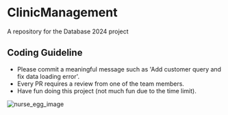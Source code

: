 # ClinicManagement
A repository for the Database 2024 project

## Coding Guideline
- Please commit a meaningful message such as 'Add customer query and fix data loading error'.
- Every PR requires a review from one of the team members.
- Have fun doing this project (not much fun due to the time limit).

![nurse_egg_image](https://github.com/user-attachments/assets/7ffcc7ac-a900-40d7-92d7-20c808de07a2)

